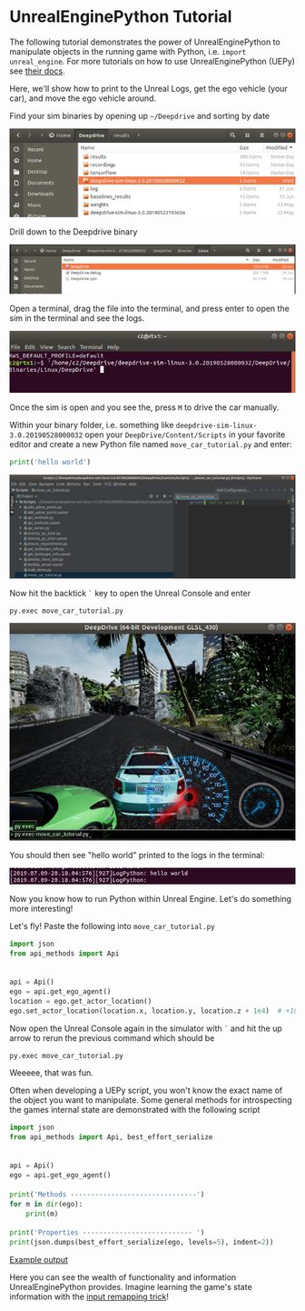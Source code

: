 # UnrealEnginePython Tutorial

The following tutorial demonstrates the power of UnrealEnginePython to manipulate objects in the running game with Python, i.e. `import unreal_engine`. For more tutorials on how to use UnrealEnginePython (UEPy) see [their docs](https://github.com/deepdrive/UnrealEnginePython/tree/master/tutorials).

Here, we'll show how to print to the Unreal Logs, get the ego vehicle (your car), and move the ego vehicle around.

Find your sim binaries by opening up `~/Deepdrive` and sorting by date 

![Find sim bin](/docs/tutorial/uepy/find-sim-bin.png)

Drill down to the Deepdrive binary

![Drill down](/docs/tutorial/uepy/sim-bin-drill-down.png)

Open a terminal, drag the file into the terminal, and press enter to open the sim in the terminal and see the logs.

![Terminal open sim](/docs/tutorial/uepy/terminal-open-sim.png)


Once the sim is open and you see the, press `M` to drive the car manually.

Within your binary folder, i.e. something like `deepdrive-sim-linux-3.0.20190528000032` open your `DeepDrive/Content/Scripts` in your favorite editor and create a new Python file named `move_car_tutorial.py` and enter:  

```python
print('hello world')
```

![Editor open](/docs/tutorial/uepy/editor-open.png)

Now hit the backtick `` ` `` key to open the Unreal Console and enter

```
py.exec move_car_tutorial.py
```

![Unreal Console Hello World](/docs/tutorial/uepy/unreal-console-hello-world.png)

You should then see "hello world" printed to the logs in the terminal:

![Terminal Hello World](/docs/tutorial/uepy/terminal-hello-world.png)

Now you know how to run Python within Unreal Engine. Let's do something more interesting!

Let's fly! Paste the following into `move_car_tutorial.py`


```python
import json
from api_methods import Api


api = Api()
ego = api.get_ego_agent()
location = ego.get_actor_location()
ego.set_actor_location(location.x, location.y, location.z + 1e4)  # +100m
```

Now open the Unreal Console again in the simulator with `` ` `` and hit the up arrow to rerun the previous command which should be 

```
py.exec move_car_tutorial.py
```

Weeeee, that was fun.

Often when developing a UEPy script, you won't know the exact name of the object you want to manipulate. Some general methods for introspecting the games internal state are demonstrated with the following script

```python
import json
from api_methods import Api, best_effort_serialize


api = Api()
ego = api.get_ego_agent()

print('Methods -------------------------------')
for m in dir(ego):
    print(m)

print('Properties --------------------------- ')
print(json.dumps(best_effort_serialize(ego, levels=5), indent=2))

```

[Example output](https://gist.githubusercontent.com/crizCraig/b9f9f86dc404a5658a85328e490d585e/raw/111e2e717d06ccd928683a782d7a70009a785a62/gistfile1.txt) 

Here you can see the wealth of functionality and information UnrealEnginePython provides. Imagine learning the game's state information with the [input remapping trick](https://arxiv.org/abs/1504.00702)! 
